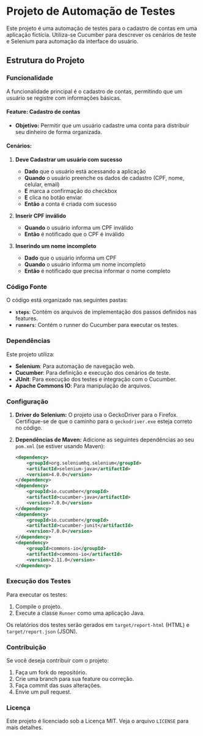 # Projeto de Automação de Testes

Este projeto é uma automação de testes para o cadastro de contas em uma aplicação fictícia. Utiliza-se Cucumber para descrever os cenários de teste e Selenium para automação da interface do usuário.

## Estrutura do Projeto

### Funcionalidade

A funcionalidade principal é o cadastro de contas, permitindo que um usuário se registre com informações básicas.

#### Feature: Cadastro de contas

- **Objetivo:** Permitir que um usuário cadastre uma conta para distribuir seu dinheiro de forma organizada.

#### Cenários:

1. **Deve Cadastrar um usuário com sucesso**
    - **Dado** que o usuário está acessando a aplicação
    - **Quando** o usuário preenche os dados de cadastro (CPF, nome, celular, email)
    - **E** marca a confirmação do checkbox
    - **E** clica no botão enviar
    - **Então** a conta é criada com sucesso

2. **Inserir CPF inválido**
    - **Quando** o usuário informa um CPF inválido
    - **Então** é notificado que o CPF é inválido

3. **Inserindo um nome incompleto**
    - **Dado** que o usuário informa um CPF
    - **Quando** o usuário informa um nome incompleto
    - **Então** é notificado que precisa informar o nome completo

### Código Fonte

O código está organizado nas seguintes pastas:

- **`steps`**: Contém os arquivos de implementação dos passos definidos nas features.
- **`runners`**: Contém o runner do Cucumber para executar os testes.

### Dependências

Este projeto utiliza:

- **Selenium**: Para automação de navegação web.
- **Cucumber**: Para definição e execução dos cenários de teste.
- **JUnit**: Para execução dos testes e integração com o Cucumber.
- **Apache Commons IO**: Para manipulação de arquivos.

### Configuração

1. **Driver do Selenium:** O projeto usa o GeckoDriver para o Firefox. Certifique-se de que o caminho para o `geckodriver.exe` esteja correto no código.

2. **Dependências de Maven:** Adicione as seguintes dependências ao seu `pom.xml` (se estiver usando Maven):

    ```xml
    <dependency>
        <groupId>org.seleniumhq.selenium</groupId>
        <artifactId>selenium-java</artifactId>
        <version>4.0.0</version>
    </dependency>
    <dependency>
        <groupId>io.cucumber</groupId>
        <artifactId>cucumber-java</artifactId>
        <version>7.0.0</version>
    </dependency>
    <dependency>
        <groupId>io.cucumber</groupId>
        <artifactId>cucumber-junit</artifactId>
        <version>7.0.0</version>
    </dependency>
    <dependency>
        <groupId>commons-io</groupId>
        <artifactId>commons-io</artifactId>
        <version>2.11.0</version>
    </dependency>
    ```

### Execução dos Testes

Para executar os testes:

1. Compile o projeto.
2. Execute a classe `Runner` como uma aplicação Java.

Os relatórios dos testes serão gerados em `target/report-html` (HTML) e `target/report.json` (JSON).

### Contribuição

Se você deseja contribuir com o projeto:

1. Faça um fork do repositório.
2. Crie uma branch para sua feature ou correção.
3. Faça commit das suas alterações.
4. Envie um pull request.

### Licença

Este projeto é licenciado sob a Licença MIT. Veja o arquivo `LICENSE` para mais detalhes.
